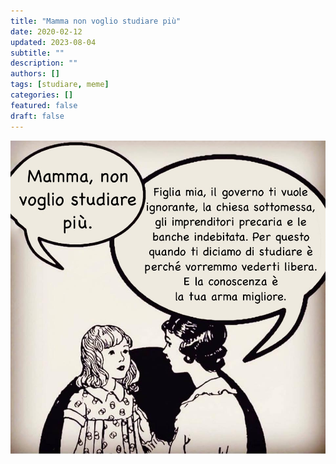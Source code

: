 ```yaml
---
title: "Mamma non voglio studiare più"
date: 2020-02-12
updated: 2023-08-04
subtitle: ""
description: ""
authors: []
tags: [studiare, meme]
categories: []
featured: false
draft: false
---
```

![](../../../assets/img/post/2020/mamma_studiare_featured.jpg)
